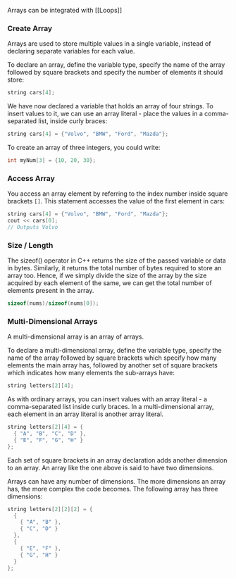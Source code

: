 Arrays can be integrated with [[Loops]]

### Create Array

Arrays are used to store multiple values in a single variable, instead of declaring separate variables for each value.

To declare an array, define the variable type, specify the name of the array followed by square brackets and specify the number of elements it should store:
```c++
string cars[4];
```

We have now declared a variable that holds an array of four strings. To insert values to it, we can use an array literal - place the values in a comma-separated list, inside curly braces:
```c++
string cars[4] = {"Volvo", "BMW", "Ford", "Mazda"};
```

To create an array of three integers, you could write:
```c++
int myNum[3] = {10, 20, 30};
```

### Access Array

You access an array element by referring to the index number inside square brackets `[]`.
This statement accesses the value of the first element in cars:
```c++
string cars[4] = {"Volvo", "BMW", "Ford", "Mazda"};  
cout << cars[0];  
// Outputs Volvo
```

### Size / Length

The sizeof() operator in C++ returns the size of the passed variable or data in bytes. Similarly, it returns the total number of bytes required to store an array too. Hence, if we simply divide the size of the array by the size acquired by each element of the same, we can get the total number of elements present in the array.
```c++
sizeof(nums)/sizeof(nums[0]);
```

### Multi-Dimensional Arrays

A multi-dimensional array is an array of arrays.

To declare a multi-dimensional array, define the variable type, specify the name of the array followed by square brackets which specify how many elements the main array has, followed by another set of square brackets which indicates how many elements the sub-arrays have:
```C++
string letters[2][4];
```

As with ordinary arrays, you can insert values with an array literal - a comma-separated list inside curly braces. In a multi-dimensional array, each element in an array literal is another array literal.
```c++
string letters[2][4] = {
  { "A", "B", "C", "D" },
  { "E", "F", "G", "H" }
};
```
Each set of square brackets in an array declaration adds another dimension to an array. An array like the one above is said to have two dimensions.

Arrays can have any number of dimensions. The more dimensions an array has, the more complex the code becomes. The following array has three dimensions:
```c++
string letters[2][2][2] = {
  {
    { "A", "B" },
    { "C", "D" }
  },
  {
    { "E", "F" },
    { "G", "H" }
  }
};
```